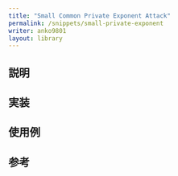 ```yaml
---
title: "Small Common Private Exponent Attack"
permalink: /snippets/small-private-exponent
writer: anko9801
layout: library
---
```


## 説明


## 実装


## 使用例


## 参考

